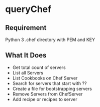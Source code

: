 # queryChef

Requirement
-----------
Python 3
.chef directory with PEM and KEY

## What It Does

* Get total count of servers
* List all Servers
* List Cookbooks on Chef Server
* Search for servers that start with ??
* Create a file for bootstrapping servers
* Remove Servers from ChefServer
* Add recipe or recipes to server